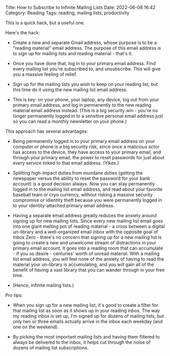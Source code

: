 Title: How to Subscribe to Infinite Mailing Lists
Date: 2022-06-08 16:42
Category: Reading
Tags: reading, mailing lists, productivity

This is a quick hack, but a useful one.

Here's the hack:

* Create a new and separate Gmail address, whose purpose is to be a 
  "reading material" email address. The purpose of this email address
  is to sign up for mailing lists and reading material - that's it.

* Once you have done that, log in to your primary email address. Find
  every mailing list you're subscribed to, and unsubscribe. This will
  give you a massive feeling of relief.

* Sign up for the mailing lists you wish to keep on your reading list,
  but this time do it using the new mailing list email address.

* This is key: on your phone, your laptop, any device, log out from your
  primary email address, and log in permanently to the new reading material
  email address instead. (This is a big security win - you're no longer 
  permanently logged in to a sensitive personal email address just so you
  can read a monthly newsletter on your phone.)

This approach has several advantages:

* Being permanently logged in to your primary email address on your computer
  or phone is a big security risk, since once a malicious actor has access to
  the device, they have access to your primary email, and through your primary
  email, the power to reset passwords for just about every service linked
  to that email address. (Yikes.)

* Splitting high-impact duties from mundane duties (getting the newspaper versus
  the ability to reset the password for your bank account) is a good decision always.
  Now you can stay permanently logged in to the mailing list email address,
  and read about your favorite baseball team or cryo currency, without risking 
  a massive security compromise or idientity theft because you were permanently
  logged in to your identity-attached primary email address.

* Having a separate email address greatly reduces the anxiety around signing up
  for new mailing lists. Since every new mailing list email goes into one 
  giant melting pot of reading material - a cross between a digital un-library
  and a well-organized email inbox with the opposite goal of Inbox Zero - 
  there's no concern that signing up for a new mailing list is going to create
  a new and unwelcome stream of distractions in your primary email account.
  It goes into a reading room that can accumulate - if you so desire - centuries'
  worth of unread material. With a mailing list email address, you will feel
  none of the anxiety of having to read the material your un-library is accumulating,
  and you will gain all of the benefit of having a vast library that you can
  wander through in your free time.

* (Hence, infinite mailing lists.)

Pro tips:

* When you sign up for a new mailing list, it's good to create a filter for that
  mailing list as soon as it shows up in your reading inbox. The way my reading
  inbox is set up, I'm signed up for dozens of mailing lists, but only two or three
  emails actually arrive in the inbox each weekday (and one on the weekend).

* By picking the most important mailing lists and having them filtered to always
  be delivered to the inbox, it helps cut through the noise of dozens of mailing
  list subscriptions.
